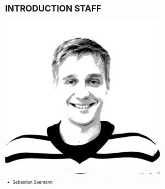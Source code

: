 <!SLIDE noprint smbullets SeS>

# INTRODUCTION STAFF
![SeS](../../_images/netways/staff/SeS.jpg)

* Sebastian Saemann
